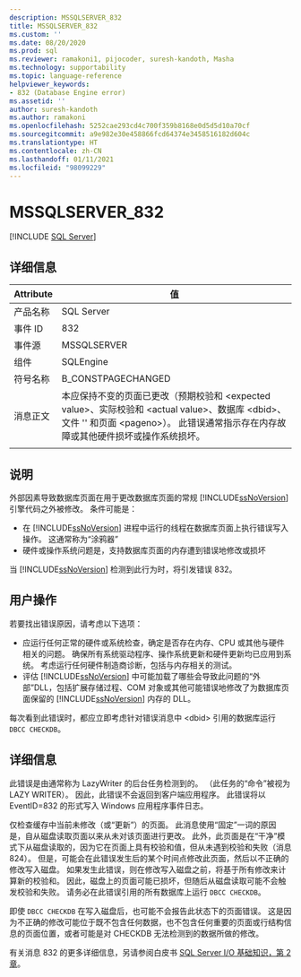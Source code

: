 ```yaml
---
description: MSSQLSERVER_832
title: MSSQLSERVER_832
ms.custom: ''
ms.date: 08/20/2020
ms.prod: sql
ms.reviewer: ramakoni1, pijocoder, suresh-kandoth, Masha
ms.technology: supportability
ms.topic: language-reference
helpviewer_keywords:
- 832 (Database Engine error)
ms.assetid: ''
author: suresh-kandoth
ms.author: ramakoni
ms.openlocfilehash: 5252cae293cd4c700f359b8168e0d5d5d10a70cf
ms.sourcegitcommit: a9e982e30e458866fcd64374e3458516182d604c
ms.translationtype: HT
ms.contentlocale: zh-CN
ms.lasthandoff: 01/11/2021
ms.locfileid: "98099229"
---
```

# <a name="mssqlserver_832"></a>MSSQLSERVER_832
 [!INCLUDE [SQL Server](../../includes/applies-to-version/sqlserver.md)]

## <a name="details"></a>详细信息

|Attribute|值|
|---|---|
|产品名称|SQL Server|
|事件 ID|832|
|事件源|MSSQLSERVER|
|组件|SQLEngine|
|符号名称|B_CONSTPAGECHANGED|
|消息正文|本应保持不变的页面已更改（预期校验和 \<expected value>、实际校验和 \<actual value>、数据库 \<dbid>、文件 \'<filename>' 和页面 \<pageno>）。 此错误通常指示存在内存故障或其他硬件损坏或操作系统损坏。|
||

## <a name="explanation"></a>说明

外部因素导致数据库页面在用于更改数据库页面的常规 [!INCLUDE[ssNoVersion](../../includes/ssnoversion-md.md)] 引擎代码之外被修改。  条件可能是：  

- 在 [!INCLUDE[ssNoVersion](../../includes/ssnoversion-md.md)] 进程中运行的线程在数据库页面上执行错误写入操作。 这通常称为“涂鸦器”
- 硬件或操作系统问题是，支持数据库页面的内存遭到错误地修改或损坏  

当 [!INCLUDE[ssNoVersion](../../includes/ssnoversion-md.md)] 检测到此行为时，将引发错误 832。

## <a name="user-action"></a>用户操作

若要找出错误原因，请考虑以下选项：

- 应运行任何正常的硬件或系统检查，确定是否存在内存、CPU 或其他与硬件相关的问题。 确保所有系统驱动程序、操作系统更新和硬件更新均已应用到系统。 考虑运行任何硬件制造商诊断，包括与内存相关的测试。
- 评估 [!INCLUDE[ssNoVersion](../../includes/ssnoversion-md.md)] 中可能加载了哪些会导致此问题的“外部”DLL，包括扩展存储过程、COM 对象或其他可能错误地修改了为数据库页面保留的 [!INCLUDE[ssNoVersion](../../includes/ssnoversion-md.md)] 内存的 DLL。  

每次看到此错误时，都应立即考虑针对错误消息中 \<dbid> 引用的数据库运行 `DBCC CHECKDB`。

## <a name="more-information"></a>详细信息

此错误是由通常称为 LazyWriter 的后台任务检测到的。 （此任务的“命令”被视为 LAZY WRITER）。 因此，此错误不会返回到客户端应用程序。 此错误将以 EventID=832 的形式写入 Windows 应用程序事件日志。  

仅检查缓存中当前未修改（或“更新”）的页面。 此消息使用“固定”一词的原因是，自从磁盘读取页面以来从未对该页面进行更改。 此外，此页面是在“干净”模式下从磁盘读取的，因为它在页面上具有校验和值，但从未遇到校验和失败（消息 824）。 但是，可能会在此错误发生后的某个时间点修改此页面，然后以不正确的修改写入磁盘。 如果发生此错误，则在修改写入磁盘之前，将基于所有修改来计算新的校验和。 因此，磁盘上的页面可能已损坏，但随后从磁盘读取可能不会触发校验和失败。 请务必在此错误引用的所有数据库上运行 `DBCC CHECKDB`。  

即使 `DBCC CHECKDB` 在写入磁盘后，也可能不会报告此状态下的页面错误。 这是因为不正确的修改可能位于既不包含任何数据，也不包含任何重要的页面或行结构信息的页面位置，或者可能是对 CHECKDB 无法检测到的数据所做的修改。  

有关消息 832 的更多详细信息，另请参阅白皮书 [SQL Server I/O 基础知识，第 2 章](/previous-versions/sql/sql-server-2005/administrator/cc917726(v=technet.10))。